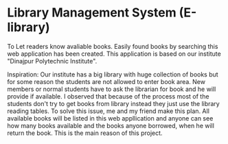 # Library  Management System (E-library)

To Let readers know avaliable books. Easily found books by searching this web application has been created. This application is based on our institute "Dinajpur Polytechnic Institute". 

Inspiration: Our institute has a big library with huge collection of books but for some reason the students are not allowed to enter book area. New members or normal students have to ask the librarian for book and he will provide if available. I observed that because of the process most of the students don't try to get books from library instead they just use the library reading tables. To solve this issue, me and my friend make this plan. All available books will be listed in this web appllication and anyone can see how many books available and the books anyone borrowed, when he will return the book. This is the main reason  of this project.
